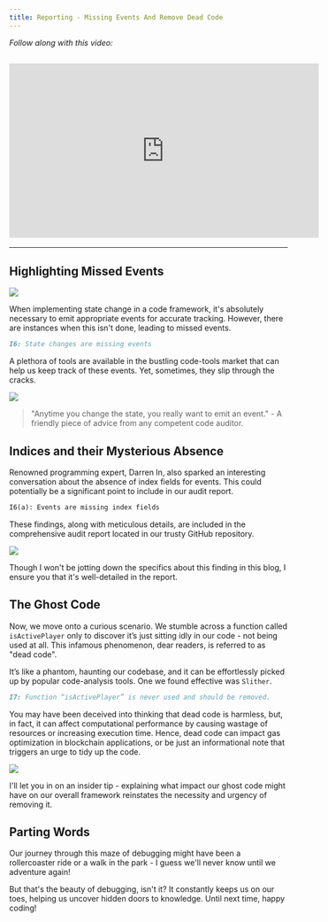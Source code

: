 ```yaml
---
title: Reporting - Missing Events And Remove Dead Code
---
```


_Follow along with this video:_

## <iframe width="560" height="315" src="https://vimeo.com/889508106?share=copy" title="vimeo" frameborder="0" allow="accelerometer; autoplay; clipboard-write; encrypted-media; gyroscope; picture-in-picture; web-share" allowfullscreen></iframe>

---

## Highlighting Missed Events

![](https://cdn.videotap.com/zp5mNIar5lB4Y3OaVHnR-8.png)

When implementing state change in a code framework, it's absolutely necessary to emit appropriate events for accurate tracking. However, there are instances when this isn't done, leading to missed events.

```markdown
I6: State changes are missing events
```

A plethora of tools are available in the bustling code-tools market that can help us keep track of these events. Yet, sometimes, they slip through the cracks.

![](https://cdn.videotap.com/GMx8kM6vB9arnwQhLFYV-20.png)

> "Anytime you change the state, you really want to emit an event." - A friendly piece of advice from any competent code auditor.

## Indices and their Mysterious Absence

Renowned programming expert, Darren In, also sparked an interesting conversation about the absence of index fields for events. This could potentially be a significant point to include in our audit report.

```markdown
I6(a): Events are missing index fields
```

These findings, along with meticulous details, are included in the comprehensive audit report located in our trusty GitHub repository.

![](https://cdn.videotap.com/W1YshpXSv8o0UmmhuNi1-38.png)

Though I won't be jotting down the specifics about this finding in this blog, I ensure you that it's well-detailed in the report.

## The Ghost Code

Now, we move onto a curious scenario. We stumble across a function called `isActivePlayer` only to discover it’s just sitting idly in our code - not being used at all. This infamous phenomenon, dear readers, is referred to as "dead code".

It’s like a phantom, haunting our codebase, and it can be effortlessly picked up by popular code-analysis tools. One we found effective was `Slither`.

```markdown
I7: Function “isActivePlayer” is never used and should be removed.
```

You may have been deceived into thinking that dead code is harmless, but, in fact, it can affect computational performance by causing wastage of resources or increasing execution time. Hence, dead code can impact gas optimization in blockchain applications, or be just an informational note that triggers an urge to tidy up the code.

![](https://cdn.videotap.com/Q7TwomNJdyWc4hcSJeU1-54.png)

I'll let you in on an insider tip - explaining what impact our ghost code might have on our overall framework reinstates the necessity and urgency of removing it.

## Parting Words

Our journey through this maze of debugging might have been a rollercoaster ride or a walk in the park - I guess we'll never know until we adventure again!

But that's the beauty of debugging, isn't it? It constantly keeps us on our toes, helping us uncover hidden doors to knowledge. Until next time, happy coding!
